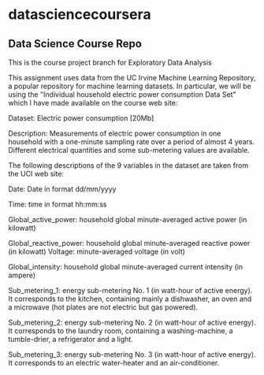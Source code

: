 # datasciencecoursera
## Data Science Course Repo

This is the course project branch for Exploratory Data Analysis

This assignment uses data from the UC Irvine Machine Learning Repository, a popular repository for machine learning datasets. In particular, we will be using the "Individual household electric power consumption Data Set" which I have made available on the course web site:

Dataset: Electric power consumption [20Mb]

Description: Measurements of electric power consumption in one household with a one-minute sampling rate over a period of almost 4 years. Different electrical quantities and some sub-metering values are available.

The following descriptions of the 9 variables in the dataset are taken from the UCI web site:

   Date: Date in format dd/mm/yyyy
   
   Time: time in format hh:mm:ss
   
   Global_active_power: household global minute-averaged active power (in kilowatt)
   
   Global_reactive_power: household global minute-averaged reactive power (in kilowatt)    Voltage: minute-averaged voltage (in volt)
   
   Global_intensity: household global minute-averaged current intensity (in ampere)
   
   Sub_metering_1: energy sub-metering No. 1 (in watt-hour of active energy). It corresponds to the kitchen, containing mainly a dishwasher, an oven and a microwave (hot plates are not electric but gas powered).
   
   Sub_metering_2: energy sub-metering No. 2 (in watt-hour of active energy). It corresponds to the laundry room, containing a washing-machine, a tumble-drier, a refrigerator and a light.
   
   Sub_metering_3: energy sub-metering No. 3 (in watt-hour of active energy). It corresponds to an electric water-heater and an air-conditioner.
